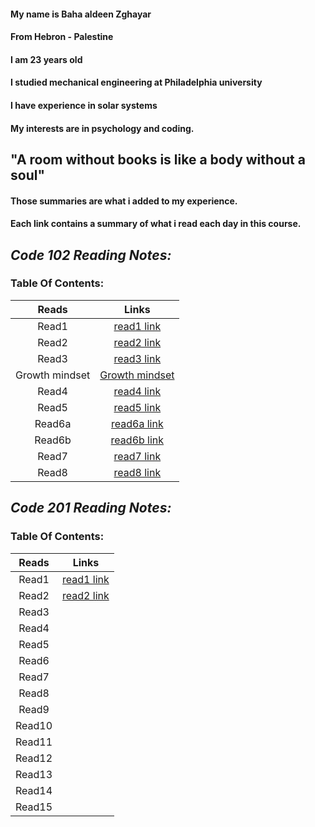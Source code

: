 #### My name is Baha aldeen Zghayar
#### From Hebron - Palestine
#### I am 23 years old
#### I studied mechanical engineering at Philadelphia university
#### I have experience in solar systems
#### My interests are in psychology and coding.

## "A room without books is like a body without a soul"

#### Those summaries are what i added to my experience. 
#### Each link contains a summary of what i read each day in this course. 


## ***Code 102 Reading Notes:***

### Table Of Contents: 

|     Reads            |        Links                                                                                   |
|:--------------------:|:------------------------------------------------------------------------------------------:    |
|     Read1            |  [read1 link](https://bahazghayar.github.io/reading-notes/read1)                               |
|     Read2            |  [read2 link](https://bahazghayar.github.io/reading-notes/read2)                               |
|     Read3            |  [read3 link](https://bahazghayar.github.io/reading-notes/read3)                               |
|     Growth mindset   |  [Growth mindset](https://bahazghayar.github.io/reading-notes/growthmindset)                   |  
|     Read4            |  [read4 link](https://bahazghayar.github.io/reading-notes/read4)                               | 
|     Read5            |  [read5 link](https://bahazghayar.github.io/reading-notes/read5)                               | 
|     Read6a           |  [read6a link](https://bahazghayar.github.io/reading-notes/read6a)                             | 
|     Read6b           |  [read6b link](https://bahazghayar.github.io/reading-notes/read6b)                             | 
|     Read7            |  [read7 link](https://bahazghayar.github.io/reading-notes/read7)                               | 
|     Read8            |  [read8 link](https://bahazghayar.github.io/reading-notes/read8)                               | 


## ***Code 201 Reading Notes:*** 

### Table Of Contents: 

|     Reads            |        Links                                                                                   |
|:--------------------:|:------------------------------------------------------------------------------------------:    |
|     Read1            |     [read1 link](https://bahazghayar.github.io/reading-notes/class-01)                         |
|     Read2            |     [read2 link](https://bahazghayar.github.io/reading-notes/class-02)                         |
|     Read3            |                                                                                                |
|     Read4            |                                                                                                |  
|     Read5            |                                                                                                | 
|     Read6            |                                                                                                | 
|     Read7            |                                                                                                | 
|     Read8            |                                                                                                | 
|     Read9            |                                                                                                | 
|     Read10           |                                                                                                | 
|     Read11           |                                                                                                | 
|     Read12           |                                                                                                |
|     Read13           |                                                                                                |
|     Read14           |                                                                                                |
|     Read15           |                                                                                                |
